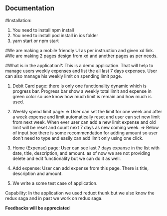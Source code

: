 ## Documentation

#Installation:
1. You need to install npm install 
2. You need to install pod install in ios folder
3. yarn start or npm start

#We are making a mobile friendly UI as per instruction and given xd link.
#We are making 2 pages design from xd and another pages as per needs.

#What is in the application?: This is a demo application. That will help to manage users weekly expenses and list the all last 7 days expenses. User can also manage his weekly limit on spending limit page. 

1. Debit Card page: there is only one functionality dynamic which is progress bar. Progress bar show a weekly total limit and expense in green color so use know how much limit is remain and how much is used.

2. Weekly spend limit page: 
=> User can set the limit for one week and after a week expense and limit automatically reset and user can set new limit from next week. When ever user can add a new limit expense and old limit will be reset and count next 7 days as new coming week. 
=> Below of input box there is some recommendation for adding amount so user don't need to type and easily can add limit only using one click.

3. Home (Expense) page: User can see last 7 days expanse in the list with date, title, description, and amount. as of now we are not providing delete and edit functionality but we can do it as well. 

4. Add expense: User can add expense from this page. There is title, description and amount. 

5. We write a some test case of application.

Capability: In the application we used reduxt thunk but we also know the redux saga and in past we work on redux saga. 

<b>Feedbacks will be appreciated</b>


